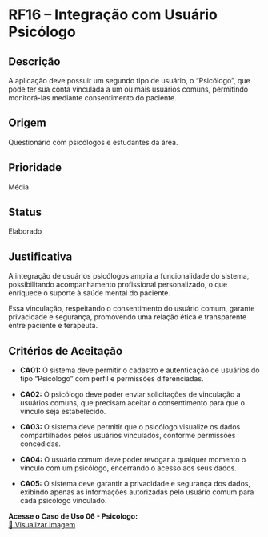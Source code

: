 # RF16 – Integração com Usuário Psicólogo

## Descrição  
A aplicação deve possuir um segundo tipo de usuário, o “Psicólogo”, que pode ter sua conta vinculada a um ou mais usuários comuns, permitindo monitorá-las mediante consentimento do paciente.

## Origem  
Questionário com psicólogos e estudantes da área.

## Prioridade  
Média

## Status  
Elaborado

## Justificativa  
A integração de usuários psicólogos amplia a funcionalidade do sistema, possibilitando acompanhamento profissional personalizado, o que enriquece o suporte à saúde mental do paciente.

Essa vinculação, respeitando o consentimento do usuário comum, garante privacidade e segurança, promovendo uma relação ética e transparente entre paciente e terapeuta.

## Critérios de Aceitação

- **CA01:** O sistema deve permitir o cadastro e autenticação de usuários do tipo “Psicólogo” com perfil e permissões diferenciadas.

- **CA02:** O psicólogo deve poder enviar solicitações de vinculação a usuários comuns, que precisam aceitar o consentimento para que o vínculo seja estabelecido.

- **CA03:** O sistema deve permitir que o psicólogo visualize os dados compartilhados pelos usuários vinculados, conforme permissões concedidas.

- **CA04:** O usuário comum deve poder revogar a qualquer momento o vínculo com um psicólogo, encerrando o acesso aos seus dados.

- **CA05:** O sistema deve garantir a privacidade e segurança dos dados, exibindo apenas as informações autorizadas pelo usuário comum para cada psicólogo vinculado.


**Acesse o Caso de Uso 06 - Psicologo:**  
[📄 Visualizar imagem](https://drive.google.com/file/d/1Kz6VvMyTQ8bi7Ey4sgceM69Mb1fMnPUS/view?usp=sharing)